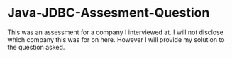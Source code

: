 # Java-JDBC-Assesment-Question
This was an assessment for a company I interviewed at. I will not disclose which company this was for on here. However I 
will provide my solution to the question asked.

